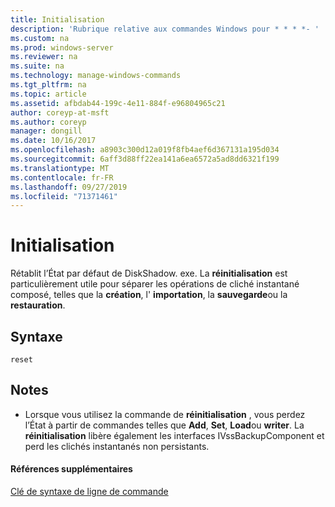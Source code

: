 ```yaml
---
title: Initialisation
description: 'Rubrique relative aux commandes Windows pour * * * *- '
ms.custom: na
ms.prod: windows-server
ms.reviewer: na
ms.suite: na
ms.technology: manage-windows-commands
ms.tgt_pltfrm: na
ms.topic: article
ms.assetid: afbdab44-199c-4e11-884f-e96804965c21
author: coreyp-at-msft
ms.author: coreyp
manager: dongill
ms.date: 10/16/2017
ms.openlocfilehash: a8903c300d12a019f8fb4aef6d367131a195d034
ms.sourcegitcommit: 6aff3d88ff22ea141a6ea6572a5ad8dd6321f199
ms.translationtype: MT
ms.contentlocale: fr-FR
ms.lasthandoff: 09/27/2019
ms.locfileid: "71371461"
---
```

# <a name="reset"></a>Initialisation



Rétablit l’État par défaut de DiskShadow. exe. La **réinitialisation** est particulièrement utile pour séparer les opérations de cliché instantané composé, telles que la **création**, l' **importation**, la **sauvegarde**ou la **restauration**.

## <a name="syntax"></a>Syntaxe

```
reset
```

## <a name="remarks"></a>Notes

-   Lorsque vous utilisez la commande de **réinitialisation** , vous perdez l’État à partir de commandes telles que **Add**, **Set**, **Load**ou **writer**. La **réinitialisation** libère également les interfaces IVssBackupComponent et perd les clichés instantanés non persistants.

#### <a name="additional-references"></a>Références supplémentaires

[Clé de syntaxe de ligne de commande](command-line-syntax-key.md)